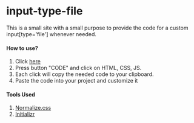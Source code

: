 # input-type-file

This is a small site with a small purpose to provide the code for a custom input[type='file'] whenever needed.

#### How to use?

1. Click [here](https://beaverden.github.io/inputtype/index.html/)
2. Press button "CODE" and click on HTML, CSS, JS.
3. Each click will copy the needed code to your clipboard.
4. Paste the code into your project and customize it


#### Tools Used
1. [Normalize.css](https://necolas.github.io/normalize.css/)
2. [Initializr](http://www.initializr.com/)
